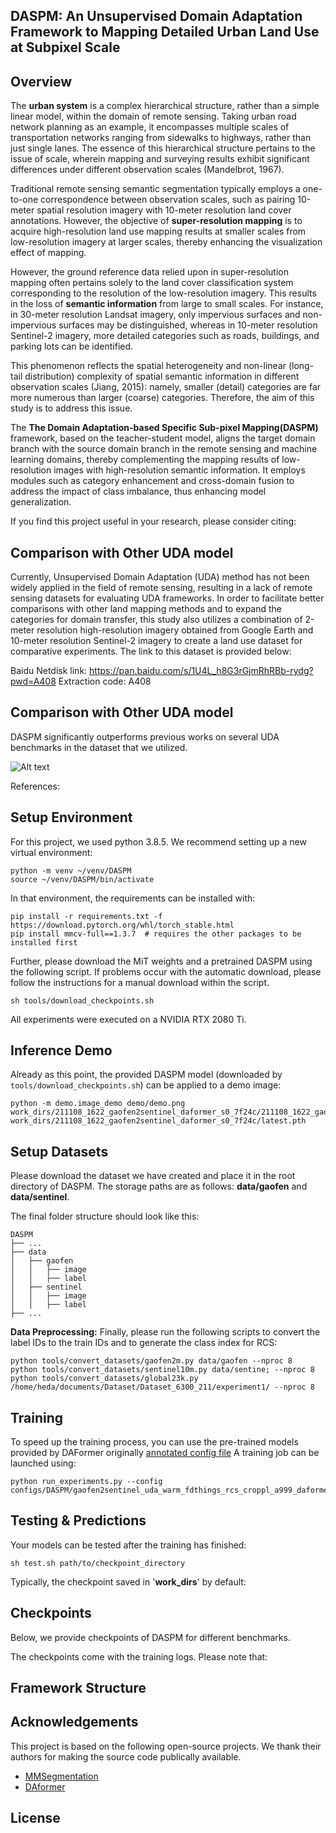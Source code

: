 ## DASPM: An Unsupervised Domain Adaptation Framework to Mapping Detailed Urban Land Use at Subpixel Scale

## Overview

The **urban system** is a complex hierarchical structure, rather than a simple linear model, 
within the domain of remote sensing. Taking urban road network planning as an example, 
it encompasses multiple scales of transportation networks ranging from sidewalks to highways,
 rather than just single lanes. The essence of this hierarchical structure pertains to the issue of scale,
  wherein mapping and surveying results exhibit significant differences under different observation scales (Mandelbrot, 1967).

Traditional remote sensing semantic segmentation typically employs a one-to-one correspondence between observation scales,
 such as pairing 10-meter spatial resolution imagery with 10-meter resolution land cover annotations. 
 However, the objective of **super-resolution mapping** is to acquire high-resolution land use mapping results 
 at smaller scales from low-resolution imagery at larger scales, thereby enhancing the visualization effect of mapping.

However, the ground reference data relied upon in super-resolution mapping often pertains solely to the land cover 
classification system corresponding to the resolution of the low-resolution imagery. 
This results in the loss of **semantic information** from large to small scales.
 For instance, in 30-meter resolution Landsat imagery, only impervious surfaces and non-impervious surfaces may be distinguished, 
 whereas in 10-meter resolution Sentinel-2 imagery, more detailed categories such as roads, buildings, and parking lots can be identified.

This phenomenon reflects the spatial heterogeneity and non-linear (long-tail distribution) complexity of 
spatial semantic information in different observation scales (Jiang, 2015): 
namely, smaller (detail) categories are far more numerous than larger (coarse) categories. Therefore, 
the aim of this study is to address this issue.

The **The Domain Adaptation-based Specific Sub-pixel Mapping(DASPM)** framework, based on the teacher-student model, 
aligns the target domain branch with the source domain branch in the remote sensing and machine learning domains, 
thereby complementing the mapping results of low-resolution images with high-resolution semantic information. 
It employs modules such as category enhancement and cross-domain fusion to address the impact of class imbalance, 
thus enhancing model generalization.




If you find this project useful in your research, please consider citing:
<!-- 
```

``` -->

## Comparison with Other UDA model

Currently, Unsupervised Domain Adaptation (UDA) method has not been widely applied in the field of remote sensing, resulting in a lack of remote sensing datasets for evaluating UDA frameworks. In order to facilitate better comparisons with other land mapping methods and to expand the categories for domain transfer, this study also utilizes a combination of 2-meter resolution high-resolution imagery obtained from Google Earth and 10-meter resolution Sentinel-2 imagery to create a land use dataset for comparative experiments. The link to this dataset is provided below:

Baidu Netdisk link:    https://pan.baidu.com/s/1U4L_h8G3rGjmRhRBb-rydg?pwd=A408
Extraction code:       A408
## Comparison with Other UDA model

DASPM significantly outperforms previous works on several UDA benchmarks in the dataset that we utilized.

![Alt text](image.png)


References:


## Setup Environment

For this project, we used python 3.8.5. We recommend setting up a new virtual
environment:

```shell
python -m venv ~/venv/DASPM
source ~/venv/DASPM/bin/activate
```

In that environment, the requirements can be installed with:

```shell
pip install -r requirements.txt -f https://download.pytorch.org/whl/torch_stable.html
pip install mmcv-full==1.3.7  # requires the other packages to be installed first
```

Further, please download the MiT weights and a pretrained DASPM using the
following script. If problems occur with the automatic download, please follow
the instructions for a manual download within the script.

```shell
sh tools/download_checkpoints.sh
```

All experiments were executed on a NVIDIA RTX 2080 Ti.

## Inference Demo

Already as this point, the provided DASPM model (downloaded by
`tools/download_checkpoints.sh`) can be applied to a demo image:

```shell
python -m demo.image_demo demo/demo.png work_dirs/211108_1622_gaofen2sentinel_daformer_s0_7f24c/211108_1622_gaofen2sentinel_daformer_s0_7f24c.json work_dirs/211108_1622_gaofen2sentinel_daformer_s0_7f24c/latest.pth
```


## Setup Datasets

Please download the dataset we have created and place it in the root directory of DASPM. The storage paths are as follows:
**data/gaofen** and **data/sentinel**.



The final folder structure should look like this:

```none
DASPM
├── ...
├── data
│   ├── gaofen
│   │   ├── image
│   │   ├── label
│   ├── sentinel
│   │   ├── image
│   │   ├── label
├── ...
```

**Data Preprocessing:** Finally, please run the following scripts to convert the label IDs to the
train IDs and to generate the class index for RCS:

```shell
python tools/convert_datasets/gaofen2m.py data/gaofen --nproc 8
python tools/convert_datasets/sentinel10m.py data/sentine; --nproc 8
python tools/convert_datasets/global23k.py /home/heda/documents/Dataset/Dataset_6300_211/experiment1/ --nproc 8
```

## Training
To speed up the training process, you can use the pre-trained models provided by DAFormer originally [annotated config file](configs/DASPM/gaofen2sentinel_uda_warm_fdthings_rcs_croppl_a999_daformer_mitb5_s0.py) 
A training job can be launched using:

```shell
python run_experiments.py --config configs/DASPM/gaofen2sentinel_uda_warm_fdthings_rcs_croppl_a999_daformer_mitb5_s0.py
```



## Testing & Predictions


Your models can be tested after the training has finished:

```shell
sh test.sh path/to/checkpoint_directory
```
Typically, the checkpoint saved in '**work_dirs**' by default:


## Checkpoints

Below, we provide checkpoints of DASPM for different benchmarks.


<!-- * [DASPM for GTA→Cityscapes](https://drive.google.com/file/d/1pG3kDClZDGwp1vSTEXmTchkGHmnLQNdP/view?usp=sharing) -->

The checkpoints come with the training logs. Please note that:



## Framework Structure





## Acknowledgements

This project is based on the following open-source projects. We thank their
authors for making the source code publically available.

* [MMSegmentation](https://github.com/open-mmlab/mmsegmentation)
* [DAformer](https://github.com/lhoyer/DAFormer)

## License


